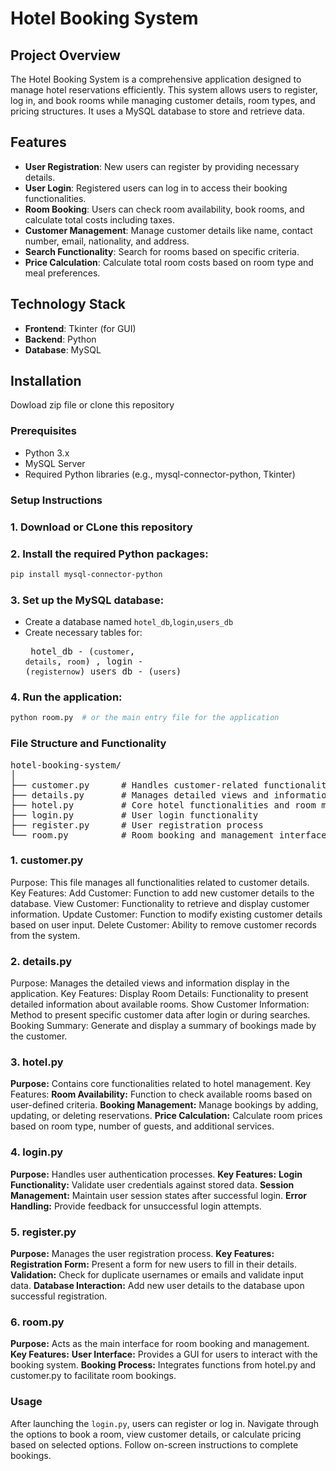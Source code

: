 # Hotel Booking System

## Project Overview

The Hotel Booking System is a comprehensive application designed to manage hotel reservations efficiently. This system allows users to register, log in, and book rooms while managing customer details, room types, and pricing structures. It uses a MySQL database to store and retrieve data.

## Features

- **User Registration**: New users can register by providing necessary details.
- **User Login**: Registered users can log in to access their booking functionalities.
- **Room Booking**: Users can check room availability, book rooms, and calculate total costs including taxes.
- **Customer Management**: Manage customer details like name, contact number, email, nationality, and address.
- **Search Functionality**: Search for rooms based on specific criteria.
- **Price Calculation**: Calculate total room costs based on room type and meal preferences.

## Technology Stack

- **Frontend**: Tkinter (for GUI)
- **Backend**: Python
- **Database**: MySQL

## Installation
Dowload zip file or clone this repository

### Prerequisites

- Python 3.x
- MySQL Server
- Required Python libraries (e.g., mysql-connector-python, Tkinter)

### Setup Instructions

### 1. Download or CLone this repository
### 2. Install the required Python packages:
```bash
pip install mysql-connector-python
```
### 3. Set up the MySQL database:
- Create a database named `hotel_db`,`login`,`users_db`
- Create necessary tables for:<pre>
  hotel_db - (`customer`, `details`, `room`) ,
  login    - (`registernow`)
  users_db - (`users`)
  </pre>
### 4. Run the application:
```bash
python room.py  # or the main entry file for the application
```

### File Structure and Functionality
<pre>hotel-booking-system/
│
├── customer.py      # Handles customer-related functionalities
├── details.py       # Manages detailed views and information display
├── hotel.py         # Core hotel functionalities and room management
├── login.py         # User login functionality
├── register.py      # User registration process
└── room.py          # Room booking and management interface
</pre>
### 1. customer.py
Purpose: This file manages all functionalities related to customer details.
Key Features:
Add Customer: Function to add new customer details to the database.
View Customer: Functionality to retrieve and display customer information.
Update Customer: Function to modify existing customer details based on user input.
Delete Customer: Ability to remove customer records from the system.
### 2. details.py
Purpose: Manages the detailed views and information display in the application.
Key Features:
Display Room Details: Functionality to present detailed information about available rooms.
Show Customer Information: Method to present specific customer data after login or during searches.
Booking Summary: Generate and display a summary of bookings made by the customer.
### 3. hotel.py
**Purpose:** Contains core functionalities related to hotel management.
Key Features:
**Room Availability:** Function to check available rooms based on user-defined criteria.
**Booking Management:** Manage bookings by adding, updating, or deleting reservations.
**Price Calculation:** Calculate room prices based on room type, number of guests, and additional services.
### 4. login.py
**Purpose:** Handles user authentication processes.
**Key Features:**
**Login Functionality:** Validate user credentials against stored data.
**Session Management:** Maintain user session states after successful login.
**Error Handling:** Provide feedback for unsuccessful login attempts.
### 5. register.py
**Purpose:** Manages the user registration process.
**Key Features:**
**Registration Form:** Present a form for new users to fill in their details.
**Validation:** Check for duplicate usernames or emails and validate input data.
**Database Interaction:** Add new user details to the database upon successful registration.
### 6. room.py
**Purpose:** Acts as the main interface for room booking and management.
**Key Features:**
**User Interface:** Provides a GUI for users to interact with the booking system.
**Booking Process:** Integrates functions from hotel.py and customer.py to facilitate room bookings.
### Usage
After launching the `login.py`, users can register or log in.
Navigate through the options to book a room, view customer details, or calculate pricing based on selected options.
Follow on-screen instructions to complete bookings.
